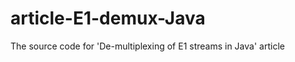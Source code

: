 article-E1-demux-Java
=====================

The source code for 'De-multiplexing of E1 streams in Java' article
